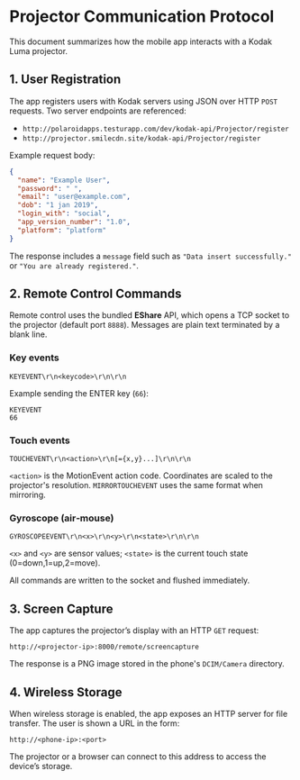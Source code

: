 # Projector Communication Protocol

This document summarizes how the mobile app interacts with a Kodak Luma projector.

## 1. User Registration
The app registers users with Kodak servers using JSON over HTTP `POST` requests. Two server endpoints are referenced:

- `http://polaroidapps.testurapp.com/dev/kodak-api/Projector/register`
- `http://projector.smilecdn.site/kodak-api/Projector/register`

Example request body:
```json
{
  "name": "Example User",
  "password": " ",
  "email": "user@example.com",
  "dob": "1 jan 2019",
  "login_with": "social",
  "app_version_number": "1.0",
  "platform": "platform"
}
```
The response includes a `message` field such as `"Data insert successfully."` or `"You are already registered."`.

## 2. Remote Control Commands
Remote control uses the bundled **EShare** API, which opens a TCP socket to the projector (default port `8888`). Messages are plain text terminated by a blank line.

### Key events
```
KEYEVENT\r\n<keycode>\r\n\r\n
```
Example sending the ENTER key (`66`):
```
KEYEVENT
66

```

### Touch events
```
TOUCHEVENT\r\n<action>\r\n[={x,y}...]\r\n\r\n
```
`<action>` is the MotionEvent action code. Coordinates are scaled to the projector's resolution. `MIRRORTOUCHEVENT` uses the same format when mirroring.

### Gyroscope (air‑mouse)
```
GYROSCOPEEVENT\r\n<x>\r\n<y>\r\n<state>\r\n\r\n
```
`<x>` and `<y>` are sensor values; `<state>` is the current touch state (0=down,1=up,2=move).

All commands are written to the socket and flushed immediately.

## 3. Screen Capture
The app captures the projector’s display with an HTTP `GET` request:

```
http://<projector-ip>:8000/remote/screencapture
```

The response is a PNG image stored in the phone's `DCIM/Camera` directory.

## 4. Wireless Storage
When wireless storage is enabled, the app exposes an HTTP server for file transfer. The user is shown a URL in the form:

```
http://<phone-ip>:<port>
```

The projector or a browser can connect to this address to access the device’s storage.

